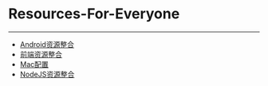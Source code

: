 # Resources-For-Everyone
***
* [Android资源整合](https://github.com/ewanluser/Resources-For-Everyone/blob/master/android.md)
* [前端资源整合](https://github.com/ewanluser/Resources-For-Everyone/blob/master/front-end.md)
* [Mac配置](https://github.com/ewanluser/Resources-For-Everyone/blob/master/mac.md)
* [NodeJS资源整合](https://github.com/ewanluser/Resources-For-Everyone/blob/master/NodeJS.md)
